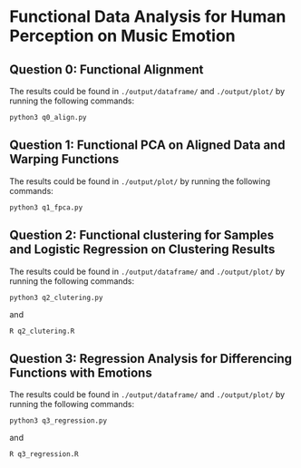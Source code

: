 # Functional Data Analysis for Human Perception on Music Emotion

## Question 0: Functional Alignment

The results could be found in `./output/dataframe/` and `./output/plot/` by running the following commands:

```
python3 q0_align.py
```

## Question 1: Functional PCA on Aligned Data and Warping Functions

The results could be found in `./output/plot/` by running the following commands:

```
python3 q1_fpca.py
```

## Question 2: Functional clustering for Samples and Logistic Regression on Clustering Results

The results could be found in `./output/dataframe/` and `./output/plot/` by running the following commands:

```
python3 q2_clutering.py
```

and

```
R q2_clutering.R
```

## Question 3: Regression Analysis for Differencing Functions with Emotions

The results could be found in `./output/dataframe/` and `./output/plot/` by running the following commands:

```
python3 q3_regression.py
```

and

```
R q3_regression.R
```
